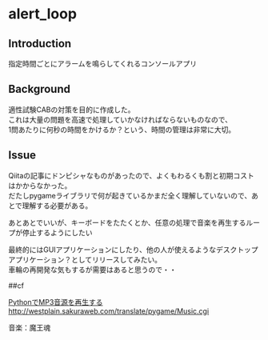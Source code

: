 # alert_loop

## Introduction
指定時間ごとにアラームを鳴らしてくれるコンソールアプリ

## Background
適性試験CABの対策を目的に作成した。  
これは大量の問題を高速で処理していかなければならないものなので、  
1問あたりに何秒の時間をかけるか？という、時間の管理は非常に大切。

## Issue

Qiitaの記事にドンピシャなものがあったので、よくもわるくも割と初期コストはかからなかった。  
だたしpygameライブラリで何が起きているかまだ全く理解していないので、あとで理解する必要がある。  

あとあとでいいが、キーボードをたたくとか、任意の処理で音楽を再生するループが停止するようにしたい  

最終的にはGUIアプリケーションにしたり、他の人が使えるようなデスクトップアプリケーション？としてリリースしてみたい。  
車輪の再開発な気もするが需要はあると思うので・・

##cf

[PythonでMP3音源を再生する](https://qiita.com/kekeho/items/a0b93695d8a8ac6f1028)  
http://westplain.sakuraweb.com/translate/pygame/Music.cgi

音楽：魔王魂
